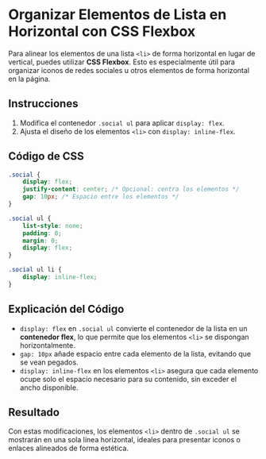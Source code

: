 
# Organizar Elementos de Lista en Horizontal con CSS Flexbox

Para alinear los elementos de una lista `<li>` de forma horizontal en lugar de vertical, puedes utilizar **CSS Flexbox**. Esto es especialmente útil para organizar iconos de redes sociales u otros elementos de forma horizontal en la página.

## Instrucciones

1. Modifica el contenedor `.social ul` para aplicar `display: flex`.
2. Ajusta el diseño de los elementos `<li>` con `display: inline-flex`.

## Código de CSS

```css
.social {
    display: flex;
    justify-content: center; /* Opcional: centra los elementos */
    gap: 10px; /* Espacio entre los elementos */
}

.social ul {
    list-style: none;
    padding: 0;
    margin: 0;
    display: flex;
}

.social ul li {
    display: inline-flex;
}
```

## Explicación del Código

- `display: flex` en `.social ul` convierte el contenedor de la lista en un **contenedor flex**, lo que permite que los elementos `<li>` se dispongan horizontalmente.
- `gap: 10px` añade espacio entre cada elemento de la lista, evitando que se vean pegados.
- `display: inline-flex` en los elementos `<li>` asegura que cada elemento ocupe solo el espacio necesario para su contenido, sin exceder el ancho disponible.

## Resultado

Con estas modificaciones, los elementos `<li>` dentro de `.social ul` se mostrarán en una sola línea horizontal, ideales para presentar iconos o enlaces alineados de forma estética.
